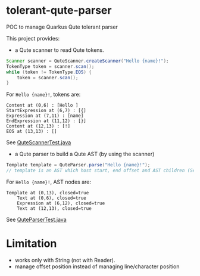# tolerant-qute-parser

POC to manage Quarkus Qute tolerant parser

This project provides:

 * a Qute scanner to read Qute tokens.

```java
Scanner scanner = QuteScanner.createScanner("Hello {name}!");
TokenType token = scanner.scan();
while (token != TokenType.EOS) {
	token = scanner.scan();
}
```

For `Hello {name}!`, tokens are:

```
Content at (0,6) : [Hello ]
StartExpression at (6,7) : [{]
Expression at (7,11) : [name]
EndExpression at (11,12) : [}]
Content at (12,13) : [!]
EOS at (13,13) : []
```

See [QuteScannerTest.java](https://github.com/angelozerr/tolerant-qute-parser/blob/master/src/main/java/test/QuteScannerTest.java)

  * a Qute parser to build a Qute AST (by using the scanner)
  
```java
Template template = QuteParser.parse("Hello {name}!");
// template is an AST which host start, end offset and AST children (SectionTag, Text, Expression, etc).
```

For `Hello {name}!`, AST nodes are:

```
Template at (0,13), closed=true
	Text at (0,6), closed=true
	Expression at (6,12), closed=true
	Text at (12,13), closed=true

```

See [QuteParserTest.java](https://github.com/angelozerr/tolerant-qute-parser/blob/master/src/main/java/test/QuteParserTest.java)

# Limitation

 * works only with String (not with Reader). 
 * manage offset position instead of managing line/character position 